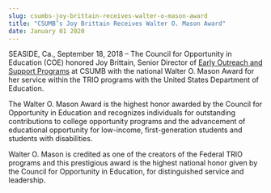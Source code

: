 ```yaml
---
slug: csumbs-joy-brittain-receives-walter-o-mason-award
title: "CSUMB’s Joy Brittain Receives Walter O. Mason Award"
date: January 01 2020
---
```


 
<p>
  SEASIDE, Ca., September 18, 2018 – The Council for Opportunity in Education
  (COE) honored Joy Brittain, Senior Director of
  <a href="https://csumb.edu/eosp">Early Outreach and Support Programs</a> at
  CSUMB with the national Walter O. Mason Award for her service within the TRIO
  programs with the United States Department of Education.
</p>
<p>
  The Walter O. Mason Award is the highest honor awarded by the Council for
  Opportunity in Education and recognizes individuals for outstanding
  contributions to college opportunity programs and the advancement of
  educational opportunity for low-income, first-generation students and students
  with disabilities.
</p>
<p>
  Walter O. Mason is credited as one of the creators of the Federal TRIO
  programs and this prestigious award is the highest national honor given by the
  Council for Opportunity in Education, for distinguished service and
  leadership.
</p>
 
